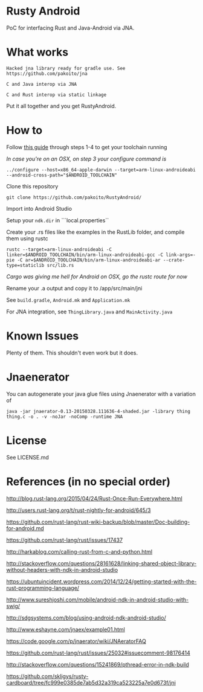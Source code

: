 Rusty Android
==========

PoC for interfacing Rust and Java-Android via JNA.


What works
==========

    Hacked jna library ready for gradle use. See https://github.com/pakoito/jna

    C and Java interop via JNA

    C and Rust interop via static linkage

Put it all together and you get RustyAndroid.


How to
==========

Follow [this guide](https://github.com/rust-lang/rust-wiki-backup/blob/master/Doc-building-for-android.md) through steps 1-4 to get your toolchain running

*In case you're on an OSX, on step 3 your configure command is*

    ../configure --host=x86_64-apple-darwin --target=arm-linux-androideabi --android-cross-path="$ANDROID_TOOLCHAIN"

Clone this repository

    git clone https://github.com/pakoito/RustyAndroid/

Import into Android Studio

Setup your ```ndk.dir``` in ```local.properties``

Create your .rs files like the examples in the RustLib folder, and compile them using rustc

    rustc --target=arm-linux-androideabi -C linker=$ANDROID_TOOLCHAIN/bin/arm-linux-androideabi-gcc -C link-args=-pie -C ar=$ANDROID_TOOLCHAIN/bin/arm-linux-androideabi-ar --crate-type=staticlib src/lib.rs

*Cargo was giving me hell for Android on OSX, go the rustc route for now*

Rename your .a output and copy it to /app/src/main/jni

See ```build.gradle```, ```Android.mk``` and ```Application.mk```

For JNA integration, see ```ThingLibrary.java``` and ```MainActivity.java```


Known Issues
=============

Plenty of them. This shouldn't even work but it does.


Jnaenerator
============

You can autogenerate your java glue files using Jnaenerator with a variation of

    java -jar jnaerator-0.13-20150328.111636-4-shaded.jar -library thing thing.c -o . -v -noJar -noComp -runtime JNA


License
==========

See LICENSE.md


References (in no special order)
==========

http://blog.rust-lang.org/2015/04/24/Rust-Once-Run-Everywhere.html

http://users.rust-lang.org/t/rust-nightly-for-android/645/3

https://github.com/rust-lang/rust-wiki-backup/blob/master/Doc-building-for-android.md

https://github.com/rust-lang/rust/issues/17437

http://harkablog.com/calling-rust-from-c-and-python.html

http://stackoverflow.com/questions/28161628/linking-shared-object-library-without-headers-with-ndk-in-android-studio

https://ubuntuincident.wordpress.com/2014/12/24/getting-started-with-the-rust-programming-language/

http://www.sureshjoshi.com/mobile/android-ndk-in-android-studio-with-swig/

http://sdgsystems.com/blog/using-android-ndk-android-studio/

http://www.eshayne.com/jnaex/example01.html

https://code.google.com/p/jnaerator/wiki/JNAeratorFAQ

https://github.com/rust-lang/rust/issues/25032#issuecomment-98176414

http://stackoverflow.com/questions/15241869/pthread-error-in-ndk-build

https://github.com/skligys/rusty-cardboard/tree/fc999e0385de7ab5d32a319ca523225a7e0d673f/jni